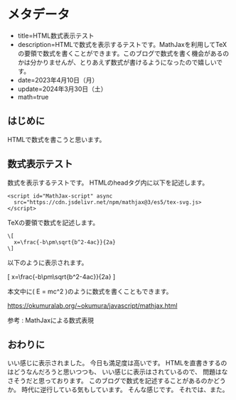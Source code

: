 # メタデータ
- title=HTML数式表示テスト
- description=HTMLで数式を表示するテストです。MathJaxを利用してTeXの要領で数式を書くことができます。このブログで数式を書く機会があるのかは分かりませんが、とりあえず数式が書けるようになったので嬉しいです。
- date=2023年4月10日（月）
- update=2024年3月30日（土）
- math=true

## はじめに
HTMLで数式を書こうと思います。

## 数式表示テスト
数式を表示するテストです。
HTMLのheadタグ内に以下を記述します。

```
<script id="MathJax-script" async
  src="https://cdn.jsdelivr.net/npm/mathjax@3/es5/tex-svg.js>
</script>
```

TeXの要領で数式を記述します。

```
\[
  x=\frac{-b\pm\sqrt{b^2-4ac}}{2a}
\]
```

以下のように表示されます。

\[
  x=\frac{-b\pm\sqrt{b^2-4ac}}{2a}
\]

本文中に\( E = mc^2 \)のように数式を書くこともできます。

https://okumuralab.org/~okumura/javascript/mathjax.html

参考 : MathJaxによる数式表現

## おわりに
いい感じに表示されました。
今日も満足度は高いです。
HTMLを直書きするのはどうなんだろうと思いつつも、
いい感じに表示はされているので、
問題はなさそうだと思っております。
このブログで数式を記述することがあるのかどうか。
時代に逆行している気もしています。
そんな感じです。
それでは、また。
